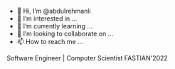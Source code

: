 - 👋 Hi, I’m @abdulrehmanli
- 👀 I’m interested in ...
- 🌱 I’m currently learning ...
- 💞️ I’m looking to collaborate on ...
- 📫 How to reach me ...

<!---
abdulrehmanli/abdulrehmanli is a ✨ special ✨ repository because its `README.md` (this file) appears on your GitHub profile.
You can click the Preview link to take a look at your changes.
--->

Software Engineer | Computer Scientist 
FASTIAN'2022
